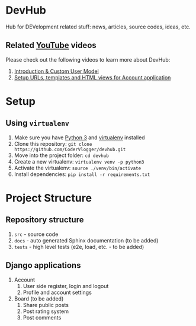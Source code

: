 # DevHub

Hub for DEVelopment related stuff: news, articles, source codes, ideas, etc.

## Related [YouTube](http://youtube.com/CoderVlogger "CoderVlogger's YouTube channel") videos

Please check out the following videos to learn more about DevHub:

1. [Introduction & Custom User Model](https://youtu.be/cg0KNJZqInY)
2. [Setup URLs, templates and HTML views for Account application](https://youtu.be/yNlRzTfZi8Q)

# Setup

## Using `virtualenv`

1. Make sure you have [Python 3] and [virtualenv] installed
2. Clone this repository: `git clone https://github.com/CoderVlogger/devhub.git`
3. Move into the project folder: `cd devhub`
4. Create a new virtualenv: `virtualenv venv -p python3`
5. Activate the virtualenv: `source ./venv/bin/activate`
6. Install dependencies: `pip install -r requirements.txt`


# Project Structure

## Repository structure

1. `src` - source code
2. `docs` - auto generated Sphinx documentation (to be added)
3. `tests` - high level tests (e2e, load, etc. - to be added)

## Django applications

1. Account
   1. User side register, login and logout
   2. Profile and account settings
2. Board (to be added)
   1. Share public posts
   2. Post rating system
   3. Post comments

[Python 3]: https://www.python.org/downloads/
[virtualenv]: https://virtualenv.pypa.io/en/stable/
